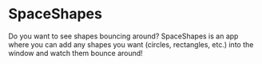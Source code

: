 # SpaceShapes
Do you want to see shapes bouncing around? SpaceShapes is an app where you can add any shapes you want (circles, rectangles, etc.)  into the window and watch them bounce around!

